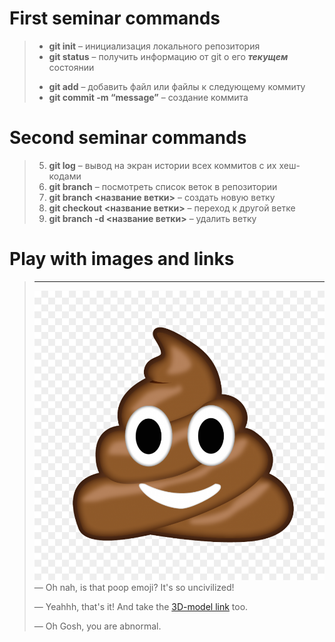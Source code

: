 # First seminar commands

> + __git init__ – инициализация локального репозитория
> + **git status** – получить информацию от git о его _**текущем**_ состоянии
> - __git add__ – добавить файл или файлы к следующему коммиту
> - __git commit -m “message”__ – создание коммита

# Second seminar commands

> 5. **git log** – вывод на экран истории всех коммитов с их хеш-кодами
> 6. **git branch** – посмотреть список веток в репозитории
> 7. **git branch <название ветки>** – создать новую ветку
> 8. __git checkout <название ветки>__ – переход к другой ветке
> 9. **git branch -d <название ветки>** – удалить ветку

# Play with images and links

> ___
>![Is_that_poop_image?](poop.png)
> — Oh nah, is that poop emoji? It's so uncivilized!
> 
> — Yeahhh, that's it! And take the [3D-model link](https://clck.ru/33JsAL) too.
> 
> — Oh Gosh, you are abnormal.